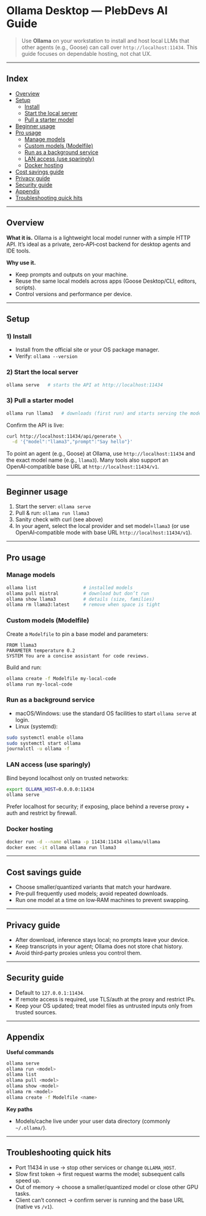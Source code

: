 # Ollama Desktop — PlebDevs AI Guide

> Use **Ollama** on your workstation to install and host local LLMs that other agents (e.g., Goose) can call over `http://localhost:11434`. This guide focuses on dependable hosting, not chat UX.

---

## Index

- [Overview](#overview)
- [Setup](#setup)
  - [Install](#1-install)
  - [Start the local server](#2-start-the-local-server)
  - [Pull a starter model](#3-pull-a-starter-model)
- [Beginner usage](#beginner-usage)
- [Pro usage](#pro-usage)
  - [Manage models](#manage-models)
  - [Custom models (Modelfile)](#custom-models-modelfile)
  - [Run as a background service](#run-as-a-background-service)
  - [LAN access (use sparingly)](#lan-access-use-sparingly)
  - [Docker hosting](#docker-hosting)
- [Cost savings guide](#cost-savings-guide)
- [Privacy guide](#privacy-guide)
- [Security guide](#security-guide)
- [Appendix](#appendix)
- [Troubleshooting quick hits](#troubleshooting-quick-hits)

---

## Overview

**What it is.** Ollama is a lightweight local model runner with a simple HTTP API. It’s ideal as a private, zero‑API‑cost backend for desktop agents and IDE tools.

**Why use it.**

- Keep prompts and outputs on your machine.
- Reuse the same local models across apps (Goose Desktop/CLI, editors, scripts).
- Control versions and performance per device.

---

## Setup

### 1) Install

- Install from the official site or your OS package manager.
- Verify: `ollama --version`

### 2) Start the local server

```bash
ollama serve   # starts the API at http://localhost:11434
```

### 3) Pull a starter model

```bash
ollama run llama3   # downloads (first run) and starts serving the model
```

Confirm the API is live:

```bash
curl http://localhost:11434/api/generate \
  -d '{"model":"llama3","prompt":"Say hello"}'
```

To point an agent (e.g., Goose) at Ollama, use `http://localhost:11434` and the exact model name (e.g., `llama3`). Many tools also support an OpenAI‑compatible base URL at `http://localhost:11434/v1`.

---

## Beginner usage

1) Start the server: `ollama serve`
2) Pull & run: `ollama run llama3`
3) Sanity check with curl (see above)
4) In your agent, select the local provider and set model=`llama3` (or use OpenAI‑compatible mode with base URL `http://localhost:11434/v1`).

---

## Pro usage

### Manage models

```bash
ollama list                 # installed models
ollama pull mistral         # download but don’t run
ollama show llama3          # details (size, families)
ollama rm llama3:latest     # remove when space is tight
```

### Custom models (Modelfile)

Create a `Modelfile` to pin a base model and parameters:

```text
FROM llama3
PARAMETER temperature 0.2
SYSTEM You are a concise assistant for code reviews.
```

Build and run:

```bash
ollama create -f Modelfile my-local-code
ollama run my-local-code
```

### Run as a background service

- macOS/Windows: use the standard OS facilities to start `ollama serve` at login.
- Linux (systemd):

```bash
sudo systemctl enable ollama
sudo systemctl start ollama
journalctl -u ollama -f
```

### LAN access (use sparingly)

Bind beyond localhost only on trusted networks:

```bash
export OLLAMA_HOST=0.0.0.0:11434
ollama serve
```

Prefer localhost for security; if exposing, place behind a reverse proxy + auth and restrict by firewall.

### Docker hosting

```bash
docker run -d --name ollama -p 11434:11434 ollama/ollama
docker exec -it ollama ollama run llama3
```

---

## Cost savings guide

- Choose smaller/quantized variants that match your hardware.
- Pre‑pull frequently used models; avoid repeated downloads.
- Run one model at a time on low‑RAM machines to prevent swapping.

---

## Privacy guide

- After download, inference stays local; no prompts leave your device.
- Keep transcripts in your agent; Ollama does not store chat history.
- Avoid third‑party proxies unless you control them.

---

## Security guide

- Default to `127.0.0.1:11434`.
- If remote access is required, use TLS/auth at the proxy and restrict IPs.
- Keep your OS updated; treat model files as untrusted inputs only from trusted sources.

---

## Appendix

**Useful commands**

```bash
ollama serve
ollama run <model>
ollama list
ollama pull <model>
ollama show <model>
ollama rm <model>
ollama create -f Modelfile <name>
```

**Key paths**

- Models/cache live under your user data directory (commonly `~/.ollama/`).

---

## Troubleshooting quick hits

- Port 11434 in use → stop other services or change `OLLAMA_HOST`.
- Slow first token → first request warms the model; subsequent calls speed up.
- Out of memory → choose a smaller/quantized model or close other GPU tasks.
- Client can’t connect → confirm server is running and the base URL (native vs `/v1`).

